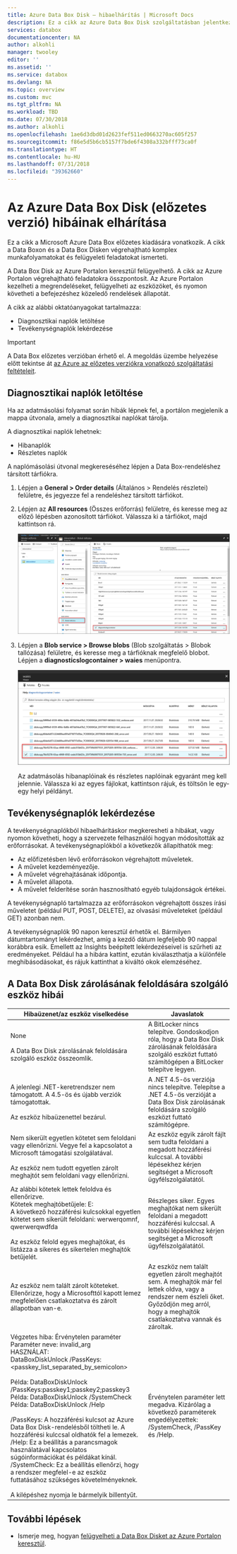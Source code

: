 ```yaml
---
title: Azure Data Box Disk – hibaelhárítás | Microsoft Docs
description: Ez a cikk az Azure Data Box Disk szolgáltatásban jelentkező hibák elhárítását írja le.
services: databox
documentationcenter: NA
author: alkohli
manager: twooley
editor: ''
ms.assetid: ''
ms.service: databox
ms.devlang: NA
ms.topic: overview
ms.custom: mvc
ms.tgt_pltfrm: NA
ms.workload: TBD
ms.date: 07/30/2018
ms.author: alkohli
ms.openlocfilehash: 1ae6d3dbd01d2623fef511ed0663270ac605f257
ms.sourcegitcommit: f86e5d5b6cb5157f7bde6f4308a332bfff73ca0f
ms.translationtype: HT
ms.contentlocale: hu-HU
ms.lasthandoff: 07/31/2018
ms.locfileid: "39362660"
---
```

# <a name="troubleshoot-issues-in-azure-data-box-disk-preview"></a>Az Azure Data Box Disk (előzetes verzió) hibáinak elhárítása

Ez a cikk a Microsoft Azure Data Box előzetes kiadására vonatkozik. A cikk a Data Boxon és a Data Box Disken végrehajtható komplex munkafolyamatokat és felügyeleti feladatokat ismerteti. 

A Data Box Disk az Azure Portalon keresztül felügyelhető. A cikk az Azure Portalon végrehajtható feladatokra összpontosít. Az Azure Portalon kezelheti a megrendeléseket, felügyelheti az eszközöket, és nyomon követheti a befejezéshez közeledő rendelések állapotát.

A cikk az alábbi oktatóanyagokat tartalmazza:

- Diagnosztikai naplók letöltése
- Tevékenységnaplók lekérdezése


> [!IMPORTANT]
> A Data Box előzetes verzióban érhető el. A megoldás üzembe helyezése előtt tekintse át [az Azure az előzetes verziókra vonatkozó szolgáltatási feltételeit](https://azure.microsoft.com/support/legal/preview-supplemental-terms/).

## <a name="download-diagnostic-logs"></a>Diagnosztikai naplók letöltése

Ha az adatmásolási folyamat során hibák lépnek fel, a portálon megjelenik a mappa útvonala, amely a diagnosztikai naplókat tárolja. 

A diagnosztikai naplók lehetnek:
- Hibanaplók
- Részletes naplók  

A naplómásolási útvonal megkereséséhez lépjen a Data Box-rendeléshez társított tárfiókra. 

1.  Lépjen a **General > Order details** (Általános > Rendelés részletei) felületre, és jegyezze fel a rendeléshez társított tárfiókot.
 

2.  Lépjen az **All resources** (Összes erőforrás) felületre, és keresse meg az előző lépésben azonosított tárfiókot. Válassza ki a tárfiókot, majd kattintson rá.

    ![Naplók másolása 1](./media/data-box-disk-troubleshoot/data-box-disk-copy-logs1.png)

3.  Lépjen a **Blob service > Browse blobs** (Blob szolgáltatás > Blobok tallózása) felületre, és keresse meg a tárfióknak megfelelő blobot. Lépjen a **diagnosticslogcontainer > waies** menüpontra. 

    ![Naplók másolása 2](./media/data-box-disk-troubleshoot/data-box-disk-copy-logs2.png)

    Az adatmásolás hibanaplóinak és részletes naplóinak egyaránt meg kell jelennie. Válassza ki az egyes fájlokat, kattintson rájuk, és töltsön le egy-egy helyi példányt.

## <a name="query-activity-logs"></a>Tevékenységnaplók lekérdezése

A tevékenységnaplókból hibaelhárításkor megkeresheti a hibákat, vagy nyomon követheti, hogy a szervezete felhasználói hogyan módosították az erőforrásokat. A tevékenységnaplókból a következők állapíthatók meg:

- Az előfizetésben lévő erőforrásokon végrehajtott műveletek.
- A művelet kezdeményezője. 
- A művelet végrehajtásának időpontja.
- A művelet állapota.
- A művelet felderítése során hasznosítható egyéb tulajdonságok értékei.

A tevékenységnapló tartalmazza az erőforrásokon végrehajtott összes írási műveletet (például PUT, POST, DELETE), az olvasási műveleteket (például GET) azonban nem. 

A tevékenységnaplók 90 napon keresztül érhetők el. Bármilyen dátumtartományt lekérdezhet, amíg a kezdő dátum legfeljebb 90 nappal korábbra esik. Emellett az Insights beépített lekérdezéseivel is szűrheti az eredményeket. Például ha a hibára kattint, ezután kiválaszthatja a különféle meghibásodásokat, és rájuk kattinthat a kiváltó okok elemzéséhez.

## <a name="data-box-disk-unlock-tool-errors"></a>A Data Box Disk zárolásának feloldására szolgáló eszköz hibái


| Hibaüzenet/az eszköz viselkedése      | Javaslatok                                                                                               |
|-------------------------------------------------------------------------------------------------------------------------------------|------------------------------------------------------------------------------------------------------|
| None<br><br>A Data Box Disk zárolásának feloldására szolgáló eszköz összeomlik.                                                                            | A BitLocker nincs telepítve. Gondoskodjon róla, hogy a Data Box Disk zárolásának feloldására szolgáló eszközt futtató számítógépen a BitLocker telepítve legyen.                                                                            |
| A jelenlegi .NET-keretrendszer nem támogatott. A 4.5-ös és újabb verziók támogatottak.<br><br>Az eszköz hibaüzenettel bezárul.  | A .NET 4.5-ös verziója nincs telepítve. Telepítse a .NET 4.5-ös verzióját a Data Box Disk zárolásának feloldására szolgáló eszközt futtató számítógépre.                                                                            |
| Nem sikerült egyetlen kötetet sem feloldani vagy ellenőrizni. Vegye fel a kapcsolatot a Microsoft támogatási szolgálatával.  <br><br>Az eszköz nem tudott egyetlen zárolt meghajtót sem feloldani vagy ellenőrizni. | Az eszköz egyik zárolt fájlt sem tudta feloldani a megadott hozzáférési kulccsal. A további lépésekhez kérjen segítséget a Microsoft ügyfélszolgálatától.                                                |
| Az alábbi kötetek lettek feloldva és ellenőrizve. <br>Kötetek meghajtóbetűjele: E:<br>A következő hozzáférési kulcsokkal egyetlen kötetet sem sikerült feloldani: werwerqomnf, qwerwerqwdfda <br><br>Az eszköz felold egyes meghajtókat, és listázza a sikeres és sikertelen meghajtók betűjelét.| Részleges siker. Egyes meghajtókat nem sikerült feloldani a megadott hozzáférési kulccsal. A további lépésekhez kérjen segítséget a Microsoft ügyfélszolgálatától. |
| Az eszköz nem talált zárolt köteteket. Ellenőrizze, hogy a Microsofttól kapott lemez megfelelően csatlakoztatva és zárolt állapotban van-e.          | Az eszköz nem talált egyetlen zárolt meghajtót sem. A meghajtók már fel lettek oldva, vagy a rendszer nem észleli őket. Győződjön meg arról, hogy a meghajtók csatlakoztatva vannak és zároltak.                                                           |
| Végzetes hiba: Érvénytelen paraméter<br>Paraméter neve: invalid_arg<br>HASZNÁLAT:<br>DataBoxDiskUnlock /PassKeys:<passkey_list_separated_by_semicolon><br><br>Példa: DataBoxDiskUnlock /PassKeys:passkey1;passkey2;passkey3<br>Példa: DataBoxDiskUnlock /SystemCheck<br>Példa: DataBoxDiskUnlock /Help<br><br>/PassKeys:       A hozzáférési kulcsot az Azure Data Box Disk-rendelésből töltheti le. A hozzáférési kulccsal oldhatók fel a lemezek.<br>/Help:           Ez a beállítás a parancsmagok használatával kapcsolatos súgóinformációkat és példákat kínál.<br>/SystemCheck:    Ez a beállítás ellenőrzi, hogy a rendszer megfelel-e az eszköz futtatásához szükséges követelményeknek.<br><br>A kilépéshez nyomja le bármelyik billentyűt. | Érvénytelen paraméter lett megadva. Kizárólag a következő paraméterek engedélyezettek: /SystemCheck, /PassKey és /Help.                                                                            |
## <a name="next-steps"></a>További lépések

- Ismerje meg, hogyan [felügyelheti a Data Box Disket az Azure Portalon keresztül](data-box-portal-ui-admin.md).
